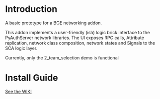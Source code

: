 # Introduction
A basic prototype for a BGE networking addon.

This addon implements a user-friendly (ish) logic brick interface to the PyAuthServer network libraries.
The UI exposes RPC calls, Attribute replication, network class composition, network states and Signals to the SCA logic layer.

Currently, only the 2_team_selection demo is functional

# Install Guide
[See the WIKI](https://github.com/agoose77/bge_network_addon/wiki/Installation-Guide)
